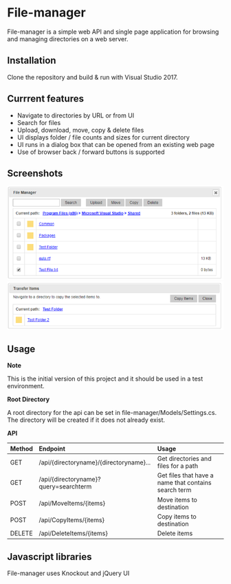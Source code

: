 # File-manager
File-manager is a simple web API and single page application for browsing and managing directories on a web server.

## Installation
Clone the repository and build & run with Visual Studio 2017.
  
## Currrent features
* Navigate to directories by URL or from UI
* Search for files
* Upload, download, move, copy & delete files
* UI displays folder / file counts and sizes for current directory
* UI runs in a dialog box that can be opened from an existing web page
* Use of browser back / forward buttons is supported

## Screenshots
  ![manager screenshot](/screenshots/manager.PNG?raw=true)
  ![transfer screenshot](/screenshots/transfer.PNG?raw=true)
  
## Usage
__Note__

This is the initial version of this project and it should be used in a test environment. 

__Root Directory__

A root directory for the api can be set in file-manager/Models/Settings.cs. The directory will be created if it does not already exist.

__API__

| Method        | Endpoint                                | Usage                                                |
| :------------ | :-------------------------------------- | :--------------------------------------------------- |
| GET   	      | /api/{directoryname}/{directoryname}... | Get directories and files for a path                 |
| GET           | /api/{directoryname}?query=searchterm   | Get files that have a name that contains search term |
| POST          | /api/MoveItems/{items}                  | Move items to destination                            |
| POST          | /api/CopyItems/{items}	                | Copy items to destination                            |
| DELETE        | /api/DeleteItems/{items}                | Delete items                                         |

## Javascript libraries
File-manager uses Knockout and jQuery UI
